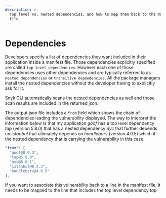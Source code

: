 ```yaml
---
description: >-
  Top level vs. nested dependencies, and how to map them back to the manifest
  file
---
```


# Dependencies

Developers specify a list of dependencies they want included in their application inside a manifest file. Those dependencies explicitly specified are called `top level dependencies`. However each one of those dependencies uses other dependencies and are typically referred to as `nested dependencies` or `transitive dependencies`. All the package managers install the nested dependencies without the developer having to explicitly ask for it.

Snyk CLI automatically scans the nested dependencies as well and those scan results are included in the returned json.

The output json file includes a `from` field which shows the chain of dependencies leading the vulnerability displayed. The way to interpret the information below is that my application _goof_ has a top level dependency _tap_ \(version 5.8.0\) that has a nested dependency _nyc_ that further depends on _istanbul_ that ultimately depends on _handlebars_ \(version 4.0.5\) which if the nested dependency that is carrying the vulnerability in this case.

```yaml
"from": [
  "goof@0.0.3",
  "tap@5.8.0",
  "nyc@6.6.1",
  "istanbul@0.4.3",
  "handlebars@4.0.5"
],
```

If you want to associate this vulnerability back to a line in the manifest file, it needs to be mapped to the line that includes the top level dependency _tap._

